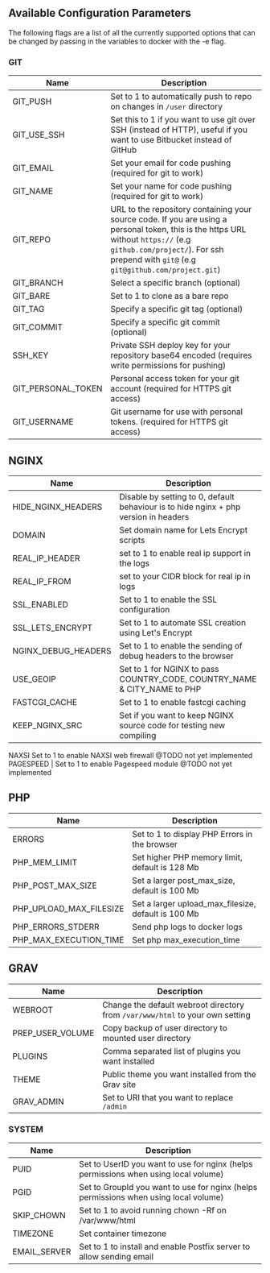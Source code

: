 ## Available Configuration Parameters
The following flags are a list of all the currently supported options that can be changed by passing in the variables to docker with the -e flag.

### GIT 

Name | Description
------------------------- |----------------------------------------------------------------------------------------------------------------
GIT_PUSH | Set to 1 to automatically push to repo on changes in `/user` directory  
GIT_USE_SSH | Set this to 1 if you want to use git over SSH (instead of HTTP), useful if you want to use Bitbucket instead of GitHub  
GIT_EMAIL | Set your email for code pushing (required for git to work)  
GIT_NAME | Set your name for code pushing (required for git to work)  
GIT_REPO | URL to the repository containing your source code. If you are using a personal token, this is the https URL without `https://` (e.g `github.com/project/`). For ssh prepend with `git@` (e.g `git@github.com/project.git`)  
GIT_BRANCH | Select a specific branch (optional)  
GIT_BARE | Set to 1 to clone as a bare repo  
GIT_TAG | Specify a specific git tag (optional)  
GIT_COMMIT | Specify a specific git commit (optional)  
SSH_KEY | Private SSH deploy key for your repository base64 encoded (requires write permissions for pushing)  
GIT_PERSONAL_TOKEN | Personal access token for your git account (required for HTTPS git access)  
GIT_USERNAME | Git username for use with personal tokens. (required for HTTPS git access)  

## NGINX 
Name | Description  
------------------------- | ----------------------------------------------------------------------------------------------------------------  
HIDE_NGINX_HEADERS | Disable by setting to 0, default behaviour is to hide nginx + php version in headers
DOMAIN | Set domain name for Lets Encrypt scripts
REAL_IP_HEADER | set to 1 to enable real ip support in the logs
REAL_IP_FROM | set to your CIDR block for real ip in logs
SSL_ENABLED | Set to 1 to enable the SSL configuration
SSL_LETS_ENCRYPT | Set to 1 to automate SSL creation using Let's Encrypt
NGINX_DEBUG_HEADERS | Set to 1 to enable the sending of debug headers to the browser
USE_GEOIP | Set to 1 for NGINX to pass COUNTRY_CODE, COUNTRY_NAME & CITY_NAME to PHP
FASTCGI_CACHE | Set to 1 to enable fastcgi caching
KEEP_NGINX_SRC | Set if you want to keep NGINX source code for testing new compiling  
NAXSI Set to 1 to enable NAXSI web firewall @TODO not yet implemented
PAGESPEED | Set to 1 to enable Pagespeed module @TODO not yet implemented

## PHP 
Name | Description  
------------------------- | ----------------------------------------------------------------------------------------------------------------  
ERRORS | Set to 1 to display PHP Errors in the browser
PHP_MEM_LIMIT | Set higher PHP memory limit, default is 128 Mb
PHP_POST_MAX_SIZE | Set a larger post_max_size, default is 100 Mb
PHP_UPLOAD_MAX_FILESIZE | Set a larger upload_max_filesize, default is 100 Mb
PHP_ERRORS_STDERR | Send php logs to docker logs
PHP_MAX_EXECUTION_TIME | Set php max_execution_time 

## GRAV 
Name | Description  
------------------------- | ----------------------------------------------------------------------------------------------------------------  
WEBROOT | Change the default webroot directory from `/var/www/html` to your own setting
PREP_USER_VOLUME | Copy backup of user directory to mounted user directory
PLUGINS | Comma separated list of plugins you want installed
THEME | Public theme you want installed from the Grav site
GRAV_ADMIN | Set to URI that you want to replace `/admin`  

### SYSTEM

Name | Description
------------------------- |----------------------------------------------------------------------------------------------------------------
PUID | Set to UserID you want to use for nginx (helps permissions when using local volume)
PGID | Set to GroupId you want to use for nginx (helps permissions when using local volume)
SKIP_CHOWN | Set to 1 to avoid running chown -Rf on /var/www/html
TIMEZONE | Set container timezone
EMAIL_SERVER | Set to 1 to install and enable Postfix server to allow sending email